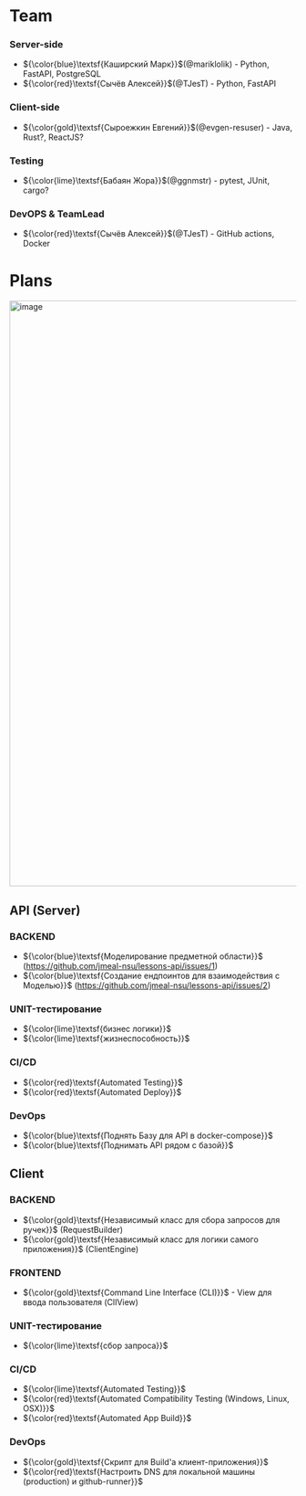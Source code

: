 # Team
### Server-side
- ${\color{blue}\textsf{Каширский Марк}}$(@mariklolik) - Python, FastAPI, PostgreSQL
- ${\color{red}\textsf{Сычёв Алексей}}$(@TJesT) - Python, FastAPI

### Client-side
- ${\color{gold}\textsf{Сыроежкин Евгений}}$(@evgen-resuser) - Java, Rust?, ReactJS?

### Testing
- ${\color{lime}\textsf{Бабаян Жора}}$(@ggnmstr) - pytest, JUnit, cargo?

### DevOPS & TeamLead
- ${\color{red}\textsf{Сычёв Алексей}}$(@TJesT) - GitHub actions, Docker

# Plans

<img width="1026" alt="image" src="https://github.com/jmeal-nsu/.github/assets/42508019/bf2832ef-4fd3-4793-a2ca-0ac4c12163af">

## API (Server)
### BACKEND
- ${\color{blue}\textsf{Моделирование предметной области}}$ (https://github.com/jmeal-nsu/lessons-api/issues/1)
- ${\color{blue}\textsf{Создание ендпоинтов для взаимодействия с Моделью}}$ (https://github.com/jmeal-nsu/lessons-api/issues/2)

### UNIT-тестирование
- ${\color{lime}\textsf{бизнес логики}}$
- ${\color{lime}\textsf{жизнеспособность}}$

### CI/CD
- ${\color{red}\textsf{Automated Testing}}$
- ${\color{red}\textsf{Automated Deploy}}$

### DevOps
- ${\color{blue}\textsf{Поднять Базу для API в docker-compose}}$
- ${\color{blue}\textsf{Поднимать API рядом с базой}}$

## Client
### BACKEND
- ${\color{gold}\textsf{Независимый класс для сбора запросов для ручек}}$ (RequestBuilder)
- ${\color{gold}\textsf{Независимый класс для логики самого приложения}}$ (ClientEngine)

### FRONTEND
- ${\color{gold}\textsf{Command Line Interface (CLI)}}$ - View для ввода пользователя (ClIView)

### UNIT-тестирование
- ${\color{lime}\textsf{сбор запроса}}$

### CI/CD
- ${\color{lime}\textsf{Automated Testing}}$
- ${\color{red}\textsf{Automated Compatibility Testing (Windows, Linux, OSX)}}$
- ${\color{red}\textsf{Automated App Build}}$

### DevOps
- ${\color{gold}\textsf{Скрипт для Build'а клиент-приложения}}$
- ${\color{red}\textsf{Настроить DNS для локальной машины (production) и github-runner}}$
